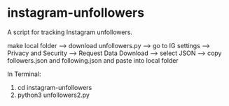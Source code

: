 # instagram-unfollowers
A script for tracking Instagram unfollowers.

make local folder --> download unfollowers.py --> go to IG settings --> Privacy and Security --> Request Data Download --> select JSON --> copy followers.json and following.json and paste into local folder

In Terminal:
1. cd instagram-unfollowers
2. python3 unfollowers2.py
